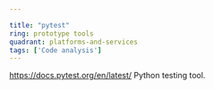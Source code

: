 ```yaml
---

title: "pytest"
ring: prototype tools
quadrant: platforms-and-services
tags: ['Code analysis']
---
```

https://docs.pytest.org/en/latest/
Python testing tool.
